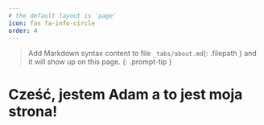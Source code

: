```yaml
---
# the default layout is 'page'
icon: fas fa-info-circle
order: 4
---
```


> Add Markdown syntax content to file `_tabs/about.md`{: .filepath } and it will show up on this page.
{: .prompt-tip }

# Cześć, jestem Adam a to jest moja strona!
